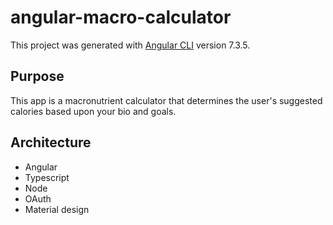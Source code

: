 # angular-macro-calculator

This project was generated with [Angular CLI](https://github.com/angular/angular-cli) version 7.3.5.

## Purpose

This app is a macronutrient calculator that determines the user's suggested calories based upon your bio and goals.

## Architecture

- Angular
- Typescript
- Node
- OAuth
- Material design
